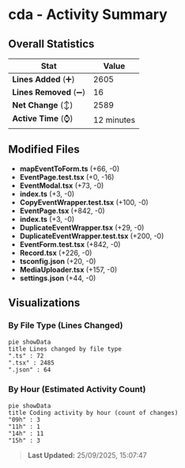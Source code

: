 # cda - Activity Summary 

## Overall Statistics

| Stat                   | Value                                                             |
| ---------------------- | ----------------------------------------------------------------- |
| **Lines Added** (➕)   | 2605                                          |
| **Lines Removed** (➖) | 16                                        |
| **Net Change** (↕)    | 2589                |
| **Active Time** (⌚)   | 12 minutes |


## Modified Files
- **mapEventToForm.ts** (+66, -0)
- **EventPage.test.tsx** (+0, -16)
- **EventModal.tsx** (+73, -0)
- **index.ts** (+3, -0)
- **CopyEventWrapper.test.tsx** (+100, -0)
- **EventPage.tsx** (+842, -0)
- **index.ts** (+3, -0)
- **DuplicateEventWrapper.tsx** (+29, -0)
- **DuplicateEventWrapper.test.tsx** (+200, -0)
- **EventForm.test.tsx** (+842, -0)
- **Record.tsx** (+226, -0)
- **tsconfig.json** (+20, -0)
- **MediaUploader.tsx** (+157, -0)
- **settings.json** (+44, -0)

## Visualizations

### By File Type (Lines Changed)

```mermaid
pie showData
title Lines changed by file type
".ts" : 72
".tsx" : 2485
".json" : 64
```

### By Hour (Estimated Activity Count)

```mermaid
pie showData
title Coding activity by hour (count of changes)
"09h" : 3
"11h" : 1
"14h" : 11
"15h" : 3
```


> **Last Updated:** 25/09/2025, 15:07:47